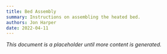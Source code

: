 ```yaml
---
title: Bed Assembly
summary: Instructions on assembling the heated bed.
authors: Jon Harper
date: 2022-04-11
---
```


*This document is a placeholder until more content is generated.*